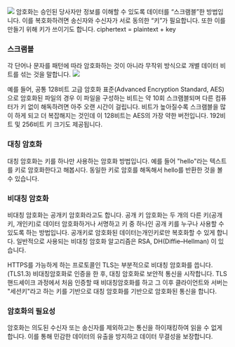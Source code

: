 ![](https://velog.velcdn.com/images/cjllee/post/b43fb549-4bb5-4f5d-9ba3-0bd19139de6a/image.png)
암호화는 승인된 당사자만 정보를 이해할 수 있도록 데이터를 “스크램블”한 방법입니다. 이를 복호화하려면 송신자와 수신자가 서로 동의한 “키”가 필요합니다. 또한 이를 만들기 위해 키가 쓰이기도 합니다. 
ciphertext = plaintext + key

### 스크램블
각 단어나 문자를 패턴에 따라 암호화하는 것이 아니라 무작위 방식으로 개별 데이터 비트를 섞는 것을 말합니다.
![](https://velog.velcdn.com/images/cjllee/post/f6b6a231-61ab-44e9-b637-2408ab52d05b/image.png)

예를 들어, 공통 128비트 고급 암호화 표준(Advanced Encryption Standard, AES)으로 암호화된 파일의 경우 이 파일을 구성하는 비트는 약 10회 스크램블되며 다른 컴퓨터가 키 없이 해독하려면 아주 오랜 시간이 걸립니다. 비트가 높아질수록 스크램블을 많이 하게 되고 더 복잡해지는 것인데 이 128비트는 AES의 가장 약한 버전입니다. 192비트 및 256비트 키 크기도 제공됩니다.

### 대칭 암호화
대칭 암호화는 키를 하나만 사용하는 암호화 방법입니다. 예를 들어 "hello"라는 텍스트를 키로 암호화한다고 해봅시다. 동일한 키로 암호를 해독해서 hello를 반환한 것을 볼 수 있습니다.

### 비대칭 암호화
비대칭 암호화는 공개키 암호화라고도 합니다. 공개 키 암호화는 두 개의 다른 키(공개키, 개인키)로 데이터 암호화하거나 서명하고 키 중 하나인 공개 키를 누구나 사용할 수 있도록 하는 방법입니다. 공개키로 암호화된 데이터는개인키로만 복호화할 수 있게 합니다. 일반적으로 사용되는 비대칭 암호화 알고리즘은 RSA, DH(Diffie–Hellman) 이 있습니다.

HTTPS를 가능하게 하는 프로토콜인 TLS는 부분적으로 비대칭 암호화를 씁니다. (TLS1.3) 비대칭암호화로 인증을 한 후, 대칭 암호화로 보안적 통신을 시작합니다. TLS 핸드셰이크 과정에서 처음 인증할 때 비대칭암호화를 하고 그 이후 클라이언트와 서버는 "세션키"라고 하는 키를 기반으로 대칭 암호화를 기반으로 암호화된 통신을 합니다.

### 암호화의 필요성
암호화는 의도된 수신자 또는 송신자를 제외하고는 통신을 하이재킹하여 읽을 수 없게 합니다. 이를 통해 민감한 데이터의 유출을 방지하고 데이터 무결성을 보장합니다.
